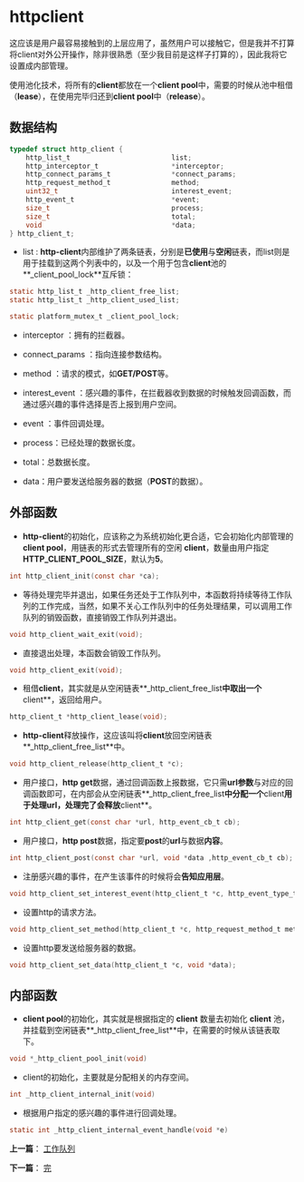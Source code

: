 # httpclient

这应该是用户最容易接触到的上层应用了，虽然用户可以接触它，但是我并不打算将client对外公开操作，除非很熟悉（至少我目前是这样子打算的），因此我将它设置成内部管理。

使用池化技术，将所有的**client**都放在一个**client pool**中，需要的时候从池中租借（**lease**），在使用完毕归还到**client pool**中（**release**）。

## 数据结构

```c
typedef struct http_client {
    http_list_t                         list;
    http_interceptor_t                  *interceptor;
    http_connect_params_t               *connect_params;
    http_request_method_t               method;
    uint32_t                            interest_event;
    http_event_t                        *event;
    size_t                              process;
    size_t                              total;
    void                                *data;
} http_client_t;
```

- list : **http-client**内部维护了两条链表，分别是**已使用**与**空闲**链表，而list则是用于挂载到这两个列表中的，以及一个用于包含**client**池的**_client_pool_lock**互斥锁：

```c
static http_list_t _http_client_free_list;
static http_list_t _http_client_used_list;

static platform_mutex_t _client_pool_lock;
```

- interceptor ：拥有的拦截器。

- connect_params ：指向连接参数结构。

- method ：请求的模式，如**GET/POST**等。

- interest_event ：感兴趣的事件，在拦截器收到数据的时候触发回调函数，而通过感兴趣的事件选择是否上报到用户空间。

- event ：事件回调处理。

- process：已经处理的数据长度。

- total：总数据长度。

- data：用户要发送给服务器的数据（**POST**的数据）。


## 外部函数

- **http-client**的初始化，应该称之为系统初始化更合适，它会初始化内部管理的**client pool**，用链表的形式去管理所有的空闲 **client**，数量由用户指定**HTTP_CLIENT_POOL_SIZE**，默认为**5**。

```c
int http_client_init(const char *ca);
```

- 等待处理完毕并退出，如果任务还处于工作队列中，本函数将持续等待工作队列的工作完成，当然，如果不关心工作队列中的任务处理结果，可以调用工作队列的销毁函数，直接销毁工作队列并退出。

```c
void http_client_wait_exit(void);
```

- 直接退出处理，本函数会销毁工作队列。

```c
void http_client_exit(void);
```

- 租借**client**，其实就是从空闲链表**_http_client_free_list**中取出一个**client**，返回给用户。

```c
http_client_t *http_client_lease(void);
```

- **http-client**释放操作，这应该叫将**client**放回空闲链表**_http_client_free_list**中。

```c
void http_client_release(http_client_t *c);
```

- 用户接口，**http get**数据，通过回调函数上报数据，它只需**url参数**与对应的回调函数即可，在内部会从空闲链表**_http_client_free_list**中分配一个**client**用于处理url，处理完了会释放**client**。

```c
int http_client_get(const char *url, http_event_cb_t cb);
```

- 用户接口，**http post**数据，指定要**post**的**url**与数据**内容**。

```c
int http_client_post(const char *url, void *data ,http_event_cb_t cb);
```

- 注册感兴趣的事件，在产生该事件的时候将会**告知应用层**。

```c
void http_client_set_interest_event(http_client_t *c, http_event_type_t event);
```

- 设置http的请求方法。

```c
void http_client_set_method(http_client_t *c, http_request_method_t method);
```

- 设置http要发送给服务器的数据。

```c
void http_client_set_data(http_client_t *c, void *data);
```

## 内部函数

- **client pool**的初始化，其实就是根据指定的 **client** 数量去初始化 **client** 池，并挂载到空闲链表**_http_client_free_list**中，在需要的时候从该链表取下。

```c
void *_http_client_pool_init(void)
```

- client的初始化，主要就是分配相关的内存空间。

```c
int _http_client_internal_init(void)
```

- 根据用户指定的感兴趣的事件进行回调处理。

```c
static int _http_client_internal_event_handle(void *e)
```

**上一篇**： [工作队列](./work_queue.md)

**下一篇**： [完](./client.md)

